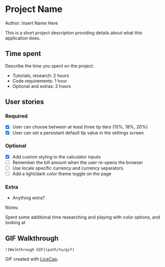 # Project Name

Author: Insert Name Here

This is a short project description providing details about what this application does.

## Time spent
Describe the time you spent on the project.
 * Tutorials, research: 2 hours
 * Code requirements: 1 hour
 * Optional and extras: 2 hours

## User stories

### Required
 * [x] User can choose between at least three tip tiers (15%, 18%, 20%)
 * [x] User can set a persistant default tip value in the settings screen

### Optional

 * [x] Add custom styling to the calculator inputs
 * [ ] Remember the bill amount when the user re-opens the browser
 * [ ] Use locale specific currency and currency separators.
 * [ ] Add a light/dark color theme toggle on the page

### Extra

 * Anything extra?
 
Notes:

Spent some additional time researching and playing with color options, and looking at 

## GIF Walkthrough

```
![Walkthrough GIF](path/to/gif)
```

GIF created with [LiceCap](https://www.cockos.com/licecap/).

